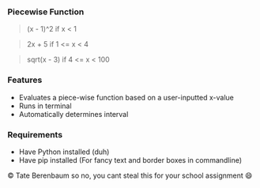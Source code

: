 ### Piecewise Function

> (x - 1)^2     if   x < 1

> 2x + 5        if   1 <= x < 4

> sqrt(x - 3)   if   4 <= x < 100

### Features

- Evaluates a piece-wise function based on a user-inputted x-value
- Runs in terminal
- Automatically determines interval

### Requirements

- Have Python installed (duh)
- Have pip installed (For fancy text and border boxes in commandline)

&copy; Tate Berenbaum
so no, you cant steal this for your school assignment :smile:
